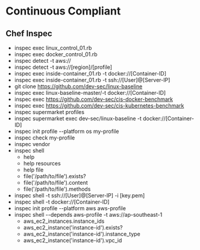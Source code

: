 # Continuous Compliant
## Chef Inspec
* inspec exec linux_control_01.rb
* inspec exec docker_control_01.rb
* inspec detect -t aws://
* inspec detect -t aws://[region]/[profile]
* inspec exec inside-container_01.rb -t docker://[Container-ID]
* inspec exec inside-container_01.rb -t ssh://[User]@[Server-IP]
* git clone https://github.com/dev-sec/linux-baseline
* inspec exec linux-baseline-master/-t docker://[Container-ID]
* inspec exec https://github.com/dev-sec/cis-docker-benchmark
* inspec exec https://github.com/dev-sec/cis-kubernetes-benchmark
* inspec supermarket profiles
* inspec supermarket exec dev-sec/linux-baseline -t docker://[Container-ID]
* inspec init profile --platform os my-profile
* inspec check my-profile
* inspec vendor
* inspec shell
  - help
  - help resources
  - help file
  - file('/path/to/file').exists?
  - file('/path/to/file').content
  - file('/path/to/file').methods
* inspec shell -t ssh://[User]@[Server-IP] -i [key.pem] 
* inspec shell -t docker://[Container-ID]
* inspec init profile --platform aws aws-profile
* inspec shell --depends aws-profile -t aws://ap-southeast-1
  - aws_ec2_instances.instance_ids
  - aws_ec2_instance('instance-id').exists?
  - aws_ec2_instance('instance-id').instance_type
  - aws_ec2_instance('instance-id').vpc_id
